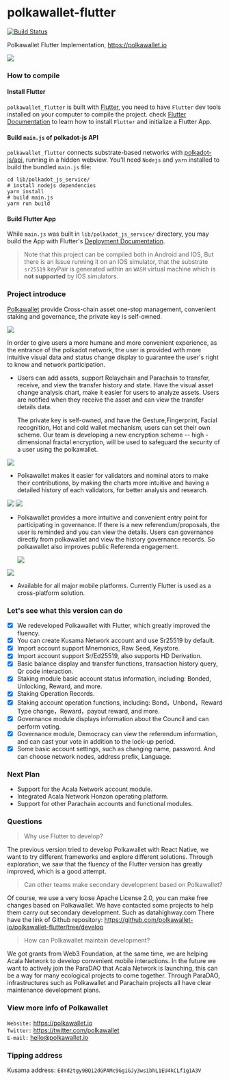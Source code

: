 # polkawallet-flutter
[![Build Status](https://travis-ci.com/polkawallet-io/polkawallet-flutter.svg?branch=master)](https://travis-ci.com/polkawallet-io/polkawallet-flutter)

Polkawallet Flutter Implementation, https://polkawallet.io

![](https://github.com/jiangfuyao/polkawallet-flutter-images/raw/master/cover-eb14f464e002642772ffad6d4c9debd5.png)

### How to compile

#### Install Flutter 
`polkawallet_flutter` is built with [Flutter](https://flutter.dev/), you need to have `Flutter` dev tools
installed on your computer to compile the project. check [Flutter Documentation](https://flutter.dev/docs)
 to learn how to install `Flutter` and initialize a Flutter App.

#### Build `main.js` of polkadot-js API
`polkawallet_flutter` connects substrate-based networks with [polkadot-js/api](https://polkadot.js.org/api/), running in a hidden webview.
You'll need `Nodejs` and `yarn` installed to build the bundled `main.js` file:
```shell script
cd lib/polkadot_js_service/
# install nodejs dependencies
yarn install
# build main.js
yarn run build
```

#### Build Flutter App
While `main.js` was built in `lib/polkadot_js_service/` directory, you may build the App with Flutter's [Deployment Documentation](https://flutter.dev/docs).
>Note that this project can be compiled both in Android and IOS,
>But there is an Issue running it on an IOS simulator, that the
>substrate `sr25519` keyPair is generated within an `WASM` virtual
>machine which is **not supported** by IOS simulators.

### Project introduce

 [Polkawallet](http://polkawallet.io) provide Cross-chain asset one-stop management, convenient staking and governance, the private key is self-owned. 

![](https://github.com/jiangfuyao/polkawallet-flutter-images/raw/master/Simulator%20Screen%20Shot%20-%20iPhone%2011%20Pro%20Max%20-%202020-03-09%20at%2018.05.11-iPhone%20X.png)

In order to give users a more humane and more convenient experience, as the entrance of the polkadot network, the user is provided with more intuitive visual data and status change display to guarantee the user's right to know and network participation.


- Users can add assets, support Relaychain and Parachain to transfer, receive, and view the transfer history and state. Have the visual asset change analysis chart, make it easier for users to analyze assets. Users are notified when they receive the asset and can view the transfer details data.

  The private key is self-owned, and have the Gesture,Fingerprint, Facial recognition, Hot and cold wallet mechanism, users can set their own scheme. Our team is developing a new encryption scheme -- high - dimensional fractal encryption, will be used to safeguard the security of a user using the polkawallet.

![](https://github.com/jiangfuyao/polkawallet-flutter-images/raw/master/Simulator%20Screen%20Shot%20-%20iPhone%208%20Plus%20-%202020-03-17%20at%2010.57.14-iPhone%207.png)

- Polkawallet makes it easier for validators and nominal ators to make their contributions, by making the charts more intuitive and having a detailed history of each validators, for better analysis and research.

![](https://github.com/jiangfuyao/polkawallet-flutter-images/raw/master/Simulator%20Screen%20Shot%20-%20iPhone%2011%20Pro%20-%202020-03-19%20at%2015.11.09-iPhone%20X.png)
![](https://github.com/jiangfuyao/polkawallet-flutter-images/raw/master/Simulator%20Screen%20Shot%20-%20iPhone%208%20Plus%20-%202020-03-17%20at%2010.57.48-iPhone%207.png)

- Polkawallet provides a more intuitive and convenient entry point for participating in governance. If there is a new referendum/proposals, the user is reminded and you can view the details. Users can governance directly from polkawallet and view the history governance records. So polkawallet also improves public Referenda engagement.

  ![](https://github.com/jiangfuyao/polkawallet-flutter-images/raw/master/Simulator%20Screen%20Shot%20-%20iPhone%2011%20Pro%20Max%20-%202020-03-09%20at%2018.06.47-iPhone%20X.png)

![](https://github.com/jiangfuyao/polkawallet-flutter-images/raw/master/Simulator%20Screen%20Shot%20-%20iPhone%208%20Plus%20-%202020-03-17%20at%2010.58.27-Pixel.png)


- Available for all major mobile platforms. Currently Flutter is used as a cross-platform solution.

### Let's see what this version can do
- [x] We redeveloped Polkawallet with Flutter, which greatly improved the fluency.
- [x] You can create Kusama Network account and use Sr25519 by default.
- [x] Import account support Mnemonics, Raw Seed, Keystore.
- [x] Import account support Sr/Ed25519, also supports HD Derivation.
- [x] Basic balance display and transfer functions, transaction history query, Qr code interaction.
- [x] Staking module basic account status information, including: Bonded, Unlocking, Reward, and more.
- [x] Staking Operation Records.
- [x] Staking account operation functions, including: Bond，Unbond，Reward Type change，Reward，payout reward, and more.
- [x] Governance module displays information about the Council and can perform voting.
- [x] Governance module, Democracy can view the referendum information, and can cast your vote in addition to the lock-up period.
- [x] Some basic account settings, such as changing name, password. And can choose network nodes, address prefix, Language.

### Next Plan

- Support for the Acala Network account module.
- Integrated Acala Network Honzon operating platform.
- Support for other Parachain accounts and functional modules.

### Questions

> Why use Flutter to develop?

The previous version tried to develop Polkawallet with React Native, we want to try different frameworks and explore different solutions. Through exploration, we saw that the fluency of the Flutter version has greatly improved, which is a good attempt.

> Can other teams make secondary development based on Polkawallet?

Of course, we use a very loose Apache License 2.0, you can make free changes based on Polkawallet. We have contacted some projects to help them carry out secondary development. Such as datahighway.com
There have the link of Github repository: https://github.com/polkawallet-io/polkawallet-flutter/tree/develop

> How can Polkawallet maintain development?

We got grants from Web3 Foundation, at the same time, we are helping Acala Network to develop convenient mobile interactions. In the future we want to actively join the ParaDAO that Acala Network is launching, this can be a way for many ecological projects to come together. Through ParaDAO, infrastructures such as Polkawallet and Parachain projects all have clear maintenance development plans.


### View more info of Polkawallet
`Website:` https://polkawallet.io  
`Twitter:` https://twitter.com/polkawallet  
`E-mail:`  hello@polkawallet.io  

### Tipping address

Kusama address: `E8Yd2tgy9BQi2dGPAMc9GgiGJy3wsibhL1EU4kCLf1g1A3V`

